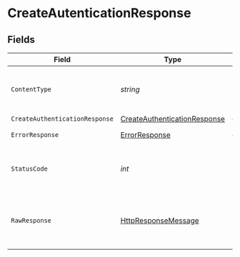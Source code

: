 # CreateAutenticationResponse


## Fields

| Field                                                                                                                | Type                                                                                                                 | Required                                                                                                             | Description                                                                                                          |
| -------------------------------------------------------------------------------------------------------------------- | -------------------------------------------------------------------------------------------------------------------- | -------------------------------------------------------------------------------------------------------------------- | -------------------------------------------------------------------------------------------------------------------- |
| `ContentType`                                                                                                        | *string*                                                                                                             | :heavy_check_mark:                                                                                                   | HTTP response content type for this operation                                                                        |
| `CreateAuthenticationResponse`                                                                                       | [CreateAuthenticationResponse](../../Models/Components/CreateAuthenticationResponse.md)                              | :heavy_minus_sign:                                                                                                   | OK                                                                                                                   |
| `ErrorResponse`                                                                                                      | [ErrorResponse](../../Models/Components/ErrorResponse.md)                                                            | :heavy_minus_sign:                                                                                                   | Bad Request                                                                                                          |
| `StatusCode`                                                                                                         | *int*                                                                                                                | :heavy_check_mark:                                                                                                   | HTTP response status code for this operation                                                                         |
| `RawResponse`                                                                                                        | [HttpResponseMessage](https://learn.microsoft.com/en-us/dotnet/api/system.net.http.httpresponsemessage?view=net-5.0) | :heavy_check_mark:                                                                                                   | Raw HTTP response; suitable for custom response parsing                                                              |